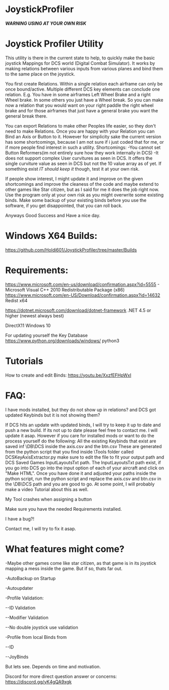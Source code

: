 # JoystickProfiler
***WARNING USING AT YOUR OWN RISK***

# Joystick Profiler Utility

This utility is there in the current state to help, to quickly make the basic joystick Mappings for DCS world (Digital Combat Simulator).
It works by making relations between various inputs from various planes and bind them to the same place on the joystick.

You first create Relations. Within a single relation each airframe can only be once bound/active. Multiple different DCS key elements can conclude one relation. 
E.g. You have in some airframes Left Wheel Brake and a right Wheel brake. In some others you just have a Wheel break. So you can make now a relation that you would want on your
right paddle the right wheel brake and for those airframes that just have a general brake you want the general break there. 

You can export Relations to make other Peoples life easier, so they don't need to make Relations. 
Once you are happy with your Relation you can Bind an Axis or Button to it. 
However for simplicity sake the current version has some shortcomings, because I am not sure if i just coded that for me, or if more people find interest in such a utility.
Shortcomings:
-You cannot set Button Reformers(im not entirely sure how they work internally in DCS)
-It does not support complex User curvitures as seen in DCS. It offers the single curviture value as seen in DCS but not the 10 value array as of yet. If something exist *IT should keep it* though, test it at your own risk. 

If people show interest, I might update it and improve on the given shortcomings and improve the cleaness of the code and maybe extend to other games like Star citizen, but as I said for me it does the job right now. 
Use the program only at your own risk as you might overwrite some existing binds. Make some backup of your existing binds before you use the software, if you get disappointed, that you can roll back.

Anyways Good Success and Have a nice day.

# Windows X64 Builds: 

https://github.com/Holdi601/JoystickProfiler/tree/master/Builds 


# Requirements:
https://www.microsoft.com/en-us/download/confirmation.aspx?id=5555 - Microsoft Visual C++ 2010 Redistributable Package (x86)
https://www.microsoft.com/en-US/Download/confirmation.aspx?id=14632 Redist x64

https://dotnet.microsoft.com/download/dotnet-framework .NET 4.5 or higher (newest always best)

DirectX11
Windows 10


For updating yourself the Key Database
https://www.python.org/downloads/windows/ python3

# Tutorials

How to create and edit Binds:
https://youtu.be/XxzfEFHpWxI

# FAQ:
I have mods installed, but they do not show up in relations?
and
DCS got updated Keybinds but it is not showing them?

If DCS hits an update with updated binds, I will try to keep it up to date and push a new build. If its not up to date please feel free to contact me. I will update it asap. However if you care for installed mods or want to do the process yourself do the following:
All the existing Keybinds that exist are saved inf \DB\DCS inside the axis.csv and the btn.csv
These are generated from the python script that you find inside \Tools folder called DCSKeyAxisExtractor.py make sure to edit the file to fit your output path and DCS Saved Games InputLayoutsTxt path. 
The InputLayoutsTxt path exist, if you go into DCS go into the input option of each of your aircraft and click on "Make HTML". 
Once you have done it and adjusted your paths inside the python script, run the python script and replace the axis.csv and btn.csv in the \DB\DCS path and you are good to go.
At some point, I will probably make a video Tutorial about this as well. 


My Tool crashes when assigning a button

Make sure you have the needed Requirements installed.


I have a bug?!

Contact me, I will try to fix it asap. 


# What features might come?

-Maybe other games come like star citizen, as that game is in its joystick mapping a mess inside the game. But if so, thats far out. 

-AutoBackup on Startup

-Autoupdater

-Profile Validation:

--ID Validation

--Modifier Validation

--No double joystick use validation

-Profile from local Binds from

--ID

--JoyBinds


But lets see. Depends on time and motivation. 


Discord for more direct question answer or concerns: https://discord.gg/yK4gQA9xgk
